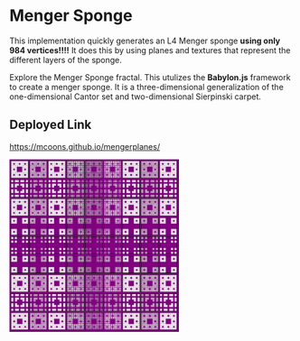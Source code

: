 # Menger Sponge

This implementation quickly generates an L4 Menger sponge **using only 984 vertices!!!!** It does this by using planes and textures that represent the different layers of the sponge.

Explore the Menger Sponge fractal.  This utulizes the **Babylon.js** framework to create a menger sponge. It is a three-dimensional generalization of the one-dimensional Cantor set and two-dimensional Sierpinski carpet. 

## Deployed Link
https://mcoons.github.io/mengerplanes/
 
 ![Menger Sponge](/menger4layers.png)

